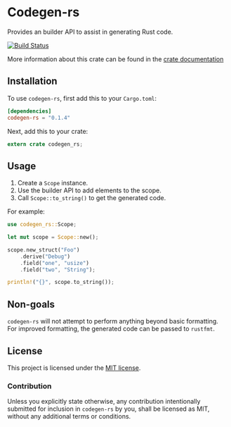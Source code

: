 # Codegen-rs

Provides an builder API to assist in generating Rust code.

[![Build Status](https://travis-ci.org/neysofu/codegen-rs.svg?branch=master)](https://travis-ci.org/neysofu/codegen-rs)

More information about this crate can be found in the [crate documentation][dox]

[dox]: https://docs.rs/codegen-rs

## Installation

To use `codegen-rs`, first add this to your `Cargo.toml`:

```toml
[dependencies]
codegen-rs = "0.1.4"
```

Next, add this to your crate:

```rust
extern crate codegen_rs;
```

## Usage

1) Create a `Scope` instance.
2) Use the builder API to add elements to the scope.
3) Call `Scope::to_string()` to get the generated code.

For example:

```rust
use codegen_rs::Scope;

let mut scope = Scope::new();

scope.new_struct("Foo")
    .derive("Debug")
    .field("one", "usize")
    .field("two", "String");

println!("{}", scope.to_string());
```

## Non-goals

`codegen-rs` will not attempt to perform anything beyond basic formatting. For improved formatting, the generated code can be passed to `rustfmt`.

## License

This project is licensed under the [MIT license](LICENSE).

### Contribution

Unless you explicitly state otherwise, any contribution intentionally submitted
for inclusion in `codegen-rs` by you, shall be licensed as MIT, without any
additional terms or conditions.
